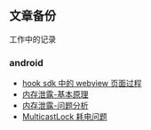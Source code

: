 ## 文章备份

工作中的记录

### android
* [hook sdk 中的 webview 页面过程](hookwebview/)
* [内存泄露-基本原理](memoryleak/basic.html)
* [内存泄露-问题分析](memoryleak/analyze.html)
* [MulticastLock 耗电问题](multicast/)






